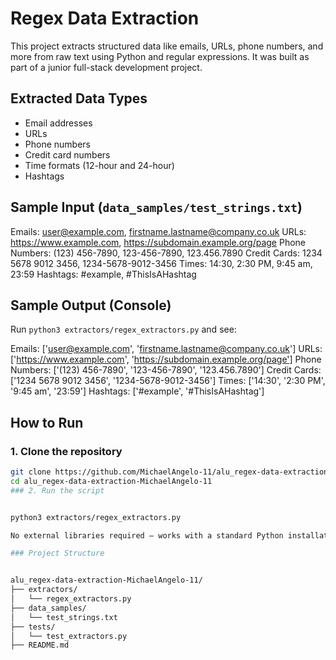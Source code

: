 # Regex Data Extraction

This project extracts structured data like emails, URLs, phone numbers, and more from raw text using Python and regular expressions. It was built as part of a junior full-stack development project.

## Extracted Data Types

- Email addresses
- URLs
- Phone numbers
- Credit card numbers
- Time formats (12-hour and 24-hour)
- Hashtags

## Sample Input (`data_samples/test_strings.txt`)

Emails: user@example.com, firstname.lastname@company.co.uk
URLs: https://www.example.com, https://subdomain.example.org/page
Phone Numbers: (123) 456-7890, 123-456-7890, 123.456.7890
Credit Cards: 1234 5678 9012 3456, 1234-5678-9012-3456
Times: 14:30, 2:30 PM, 9:45 am, 23:59
Hashtags: #example, #ThisIsAHashtag


## Sample Output (Console)

Run `python3 extractors/regex_extractors.py` and see:

Emails: ['user@example.com', 'firstname.lastname@company.co.uk']
URLs: ['https://www.example.com', 'https://subdomain.example.org/page']
Phone Numbers: ['(123) 456-7890', '123-456-7890', '123.456.7890']
Credit Cards: ['1234 5678 9012 3456', '1234-5678-9012-3456']
Times: ['14:30', '2:30 PM', '9:45 am', '23:59']
Hashtags: ['#example', '#ThisIsAHashtag']

## How to Run

### 1. Clone the repository
```bash
git clone https://github.com/MichaelAngelo-11/alu_regex-data-extraction-MichaelAngelo-11.git
cd alu_regex-data-extraction-MichaelAngelo-11
### 2. Run the script


python3 extractors/regex_extractors.py

No external libraries required — works with a standard Python installation

### Project Structure


alu_regex-data-extraction-MichaelAngelo-11/
├── extractors/
│   └── regex_extractors.py
├── data_samples/
│   └── test_strings.txt
├── tests/
│   └── test_extractors.py
├── README.md
